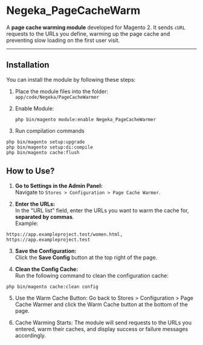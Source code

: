 # Negeka_PageCacheWarm

A **page cache warming module** developed for Magento 2. It sends `cURL` requests to the URLs you define, warming up the page cache and preventing slow loading on the first user visit.

---

## Installation

You can install the module by following these steps:

1. Place the module files into the folder:  
   `app/code/Negeka/PageCacheWarmer`  
 
2. Enable Module:  
   ```
   php bin/magento module:enable Negeka_PageCacheWarmer
   ```
3. Run compilation commands
```
php bin/magento setup:upgrade
php bin/magento setup:di:compile
php bin/magento cache:flush
```
## How to Use?

1. **Go to Settings in the Admin Panel:**  
   Navigate to `Stores > Configuration > Page Cache Warmer`.

2. **Enter the URLs:**  
   In the "URL list" field, enter the URLs you want to warm the cache for, **separated by commas**.  
   Example:
  ```
  https://app.exampleproject.test/women.html,
  https://app.exampleproject.test
  ```

3. **Save the Configuration:**  
Click the **Save Config** button at the top right of the page.

4. **Clean the Config Cache:**  
Run the following command to clean the configuration cache:  
```bash
php bin/magento cache:clean config
```
5. Use the Warm Cache Button:
Go back to Stores > Configuration > Page Cache Warmer and click the Warm Cache button at the bottom of the page.

6. Cache Warming Starts:
The module will send requests to the URLs you entered, warm their caches, and display success or failure messages accordingly.


